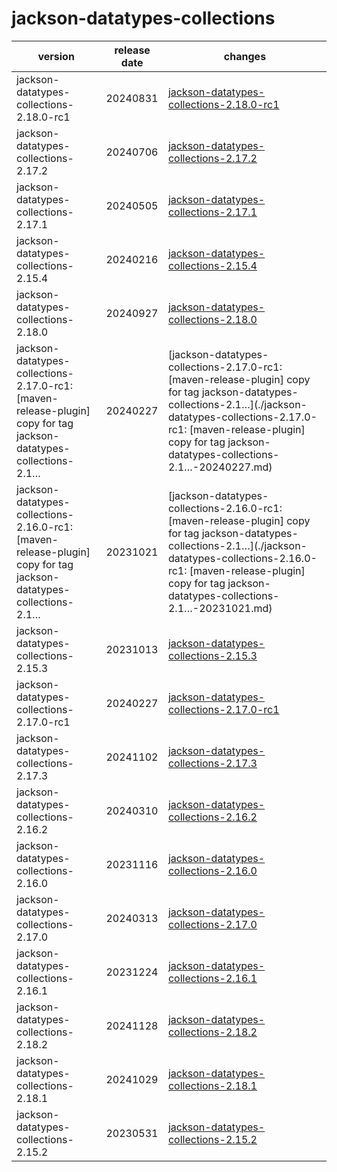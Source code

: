 # jackson-datatypes-collections

|                                                     version                                                      | release date |                                                                                                                      changes                                                                                                                       |
|------------------------------------------------------------------------------------------------------------------|--------------|----------------------------------------------------------------------------------------------------------------------------------------------------------------------------------------------------------------------------------------------------|
| jackson-datatypes-collections-2.18.0-rc1                                                                         | 20240831     | [jackson-datatypes-collections-2.18.0-rc1](./jackson-datatypes-collections-2.18.0-rc1-20240831.md)                                                                                                                                                 |
| jackson-datatypes-collections-2.17.2                                                                             | 20240706     | [jackson-datatypes-collections-2.17.2](./jackson-datatypes-collections-2.17.2-20240706.md)                                                                                                                                                         |
| jackson-datatypes-collections-2.17.1                                                                             | 20240505     | [jackson-datatypes-collections-2.17.1](./jackson-datatypes-collections-2.17.1-20240505.md)                                                                                                                                                         |
| jackson-datatypes-collections-2.15.4                                                                             | 20240216     | [jackson-datatypes-collections-2.15.4](./jackson-datatypes-collections-2.15.4-20240216.md)                                                                                                                                                         |
| jackson-datatypes-collections-2.18.0                                                                             | 20240927     | [jackson-datatypes-collections-2.18.0](./jackson-datatypes-collections-2.18.0-20240927.md)                                                                                                                                                         |
| jackson-datatypes-collections-2.17.0-rc1: [maven-release-plugin] copy for tag jackson-datatypes-collections-2.1… | 20240227     | [jackson-datatypes-collections-2.17.0-rc1: [maven-release-plugin] copy for tag jackson-datatypes-collections-2.1…](./jackson-datatypes-collections-2.17.0-rc1: [maven-release-plugin] copy for tag jackson-datatypes-collections-2.1…-20240227.md) |
| jackson-datatypes-collections-2.16.0-rc1: [maven-release-plugin] copy for tag jackson-datatypes-collections-2.1… | 20231021     | [jackson-datatypes-collections-2.16.0-rc1: [maven-release-plugin] copy for tag jackson-datatypes-collections-2.1…](./jackson-datatypes-collections-2.16.0-rc1: [maven-release-plugin] copy for tag jackson-datatypes-collections-2.1…-20231021.md) |
| jackson-datatypes-collections-2.15.3                                                                             | 20231013     | [jackson-datatypes-collections-2.15.3](./jackson-datatypes-collections-2.15.3-20231013.md)                                                                                                                                                         |
| jackson-datatypes-collections-2.17.0-rc1                                                                         | 20240227     | [jackson-datatypes-collections-2.17.0-rc1](./jackson-datatypes-collections-2.17.0-rc1-20240227.md)                                                                                                                                                 |
| jackson-datatypes-collections-2.17.3                                                                             | 20241102     | [jackson-datatypes-collections-2.17.3](./jackson-datatypes-collections-2.17.3-20241102.md)                                                                                                                                                         |
| jackson-datatypes-collections-2.16.2                                                                             | 20240310     | [jackson-datatypes-collections-2.16.2](./jackson-datatypes-collections-2.16.2-20240310.md)                                                                                                                                                         |
| jackson-datatypes-collections-2.16.0                                                                             | 20231116     | [jackson-datatypes-collections-2.16.0](./jackson-datatypes-collections-2.16.0-20231116.md)                                                                                                                                                         |
| jackson-datatypes-collections-2.17.0                                                                             | 20240313     | [jackson-datatypes-collections-2.17.0](./jackson-datatypes-collections-2.17.0-20240313.md)                                                                                                                                                         |
| jackson-datatypes-collections-2.16.1                                                                             | 20231224     | [jackson-datatypes-collections-2.16.1](./jackson-datatypes-collections-2.16.1-20231224.md)                                                                                                                                                         |
| jackson-datatypes-collections-2.18.2                                                                             | 20241128     | [jackson-datatypes-collections-2.18.2](./jackson-datatypes-collections-2.18.2-20241128.md)                                                                                                                                                         |
| jackson-datatypes-collections-2.18.1                                                                             | 20241029     | [jackson-datatypes-collections-2.18.1](./jackson-datatypes-collections-2.18.1-20241029.md)                                                                                                                                                         |
| jackson-datatypes-collections-2.15.2                                                                             | 20230531     | [jackson-datatypes-collections-2.15.2](./jackson-datatypes-collections-2.15.2-20230531.md)                                                                                                                                                         |

